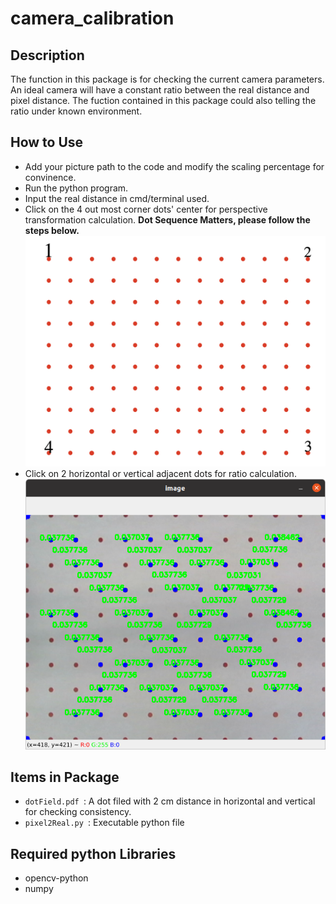 # camera_calibration

## Description
The function in this package is for checking the current camera parameters.  An ideal camera will have a constant ratio between the real distance and pixel distance. The fuction contained in this package could also telling the ratio under known environment.

## How to Use
- Add your picture path to the code and modify the scaling percentage for convinence.  
- Run the python program.
- Input the real distance in cmd/terminal used.
- Click on the 4 out most corner dots' center for perspective transformation calculation. 
__Dot Sequence Matters, please follow the steps below.__
![dot_sequence](dot_sequence.png)
- Click on 2 horizontal or vertical adjacent dots for ratio calculation.
![dot_result](dotResult.png)

## Items in Package
- ``dotField.pdf
``: A dot filed with 2 cm distance in horizontal and vertical for checking consistency.
- ``pixel2Real.py
``: Executable python file 

## Required python Libraries
- opencv-python
- numpy